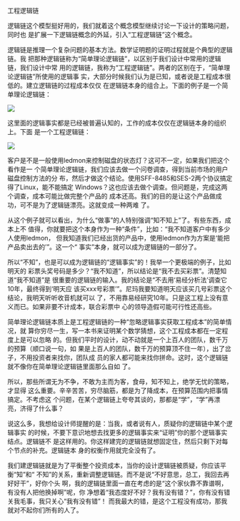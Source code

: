     
工程逻辑链

逻辑链这个模型挺好用的，我们就着这个概念模型继续讨论一下设计的策略问题，同时也
是扩展一下逻辑链概念的外延，引入“工程逻辑链”这个概念。
  
逻辑链是推理一个复杂问题的基本方法。数学证明题的证明过程就是个典型的逻辑链。我
把那种逻辑链称为“简单理论逻辑链”，以区别于我们设计中常用的逻辑链，我们设计中常
用的逻辑链，我称为“工程逻辑链”。两者的区别在于，“简单理论逻辑链”所使用的逻辑事
实，大部分时候我们认为是已知，或者说是工程成本很低的。建立逻辑链的过程成本仅仅
在逻辑链本身的组合上。下面的例子是一个简单理论逻辑链：

![](_static/逻辑链2.png)

这里面的逻辑事实都是已经被普遍认知的，工作的成本仅仅在逻辑链本身的组织上。下面
是一个工程逻辑链：

![](_static/逻辑链3.png)

客户是不是一般使用ledmon来控制磁盘的状态灯？这可不一定，如果我们把这个看作是一
个简单理论逻辑链，我们应该去做一个问卷调查，得到当前市场的用户磁盘控制方法的分
布，然后才做这个结论。使用SFF-8485和SES-2两个协议搞定得了Linux，能不能搞定
Windows？这也应该去做个调查。但问题是，完成这两个调查，成本可能比做完整个产品的
成本还高。我们的目的是让这个产品做成功，可不是为了逻辑链漂亮。这就变成一种两难
了。

从这个例子就可以看出，为什么“做事”的人特别强调“知不知上”了。有些东西，成本上不
值得，你就要把这个本身作为一种“条件”，比如：“我不知道客户中有多少人使用ledmon，
但我知道我们已经出货的产品中，使用ledmon作为方案是‘能把产品卖出去的’”。这一个“
事实”本身，就可以成为逻辑链的一部分了。

所以“不知”，也是可以成为逻辑链的“逻辑事实”的！我举一个更极端的例子，比如明天的
彩票头奖号码是多少？“我不知道”，所以结论是“我不去买彩票”。清楚知道“我不知道”是
很重要的逻辑链的输入。我的结论是“不去用‘易经分析法’调查它10年，最终得到‘明天应
该买xxx号彩票’”。尼玛我要知道明天应该买几号彩票这个结论，我明天听听收音机就可以
了，不用靠易经研究10年。只是这工程上没有意义而已。如果非要不计成本，联合彩票中
心的领导造假可能可行性还高些。

简单理论逻辑链本质上是工程逻辑链的一种“忽略逻辑事实获取工程成本”的简单情况，就
算你穷尽一生，写一本书来证明某个数学猜想，这个工程成本都在一定程度上是可以忽略
的。但我们平时的设计，动不动就是一个上百人的团队，数千万的预算（顺口说一句，如
果是上百人的团队，数千万的预算顶不住一年），出了岔子，不用投资者来找你，团队成
员的家人都可能来找你拼命。这时，这个逻辑链就不像你在简单理论逻辑链里面那么自如
了。

所以，那些所谓无为不争，不敢为主而为客，食母，知不知上，绝学无忧的策略，才显得
这么重要。辛辛苦苦，穷尽脑筋，都是为了降成本，在预算范围内把事情搞定。不考虑这
个问题，在某个逻辑链上夸夸其谈的，那都是“学”，“学”再漂亮，济得了什么事？

说这么多，我想给设计师提醒的是：当我，或者说有人，质疑你的逻辑链中某个逻辑事实
的时候，不要下意识地想去找更多的逻辑事实来“证明”你的那个逻辑事实结点。逻辑链不
是这样用的。你这样建完的逻辑链就想固定住，然后只剩下对每个节点的补充。逻辑链本
身的权衡作用就完全没有了。

我们建逻辑链就是为了平衡整个投资成本，当你的设计逻辑链被质疑，你应该平衡“知”和“
不知”的关系，重新调整逻辑链。而不是说“不好意思，总工，我回去再好好干”，好你个头
啊，我的逻辑链里面一直在考虑的是“这个家伙靠不靠谱啊，有没有人把他换掉啊”呢，你
净想着“我态度好不好？我有没有错？”，你有没有错关我毛事，我只关心“我有没有错”！
而我最大的错，是这个工程没有成功，那我就对不起你们所有的人了。
